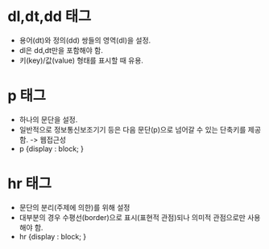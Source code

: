# dl,dt,dd 태그
- 용어(dt)와 정의(dd) 쌍들의 영역(dl)을 설정.
- dl은 dd,dt만을 포함해야 함.
- 키(key)/값(value) 형태를 표시할 때 유용.

# p 태그
- 하나의 문단을 설정.
- 일반적으로 정보통신보조기기 등은 다음 문단(p)으로 넘어갈 수 있는 단축키를 제공함. -> 웹접근성
- p {display : block; }

# hr 태그
- 문단의 분리(주제에 의한)를 위해 설정
- 대부분의 경우 수평선(border)으로 표시(표현적 관점)되나 의미적 관점으로만 사용해야 함.
- hr {display : block; }